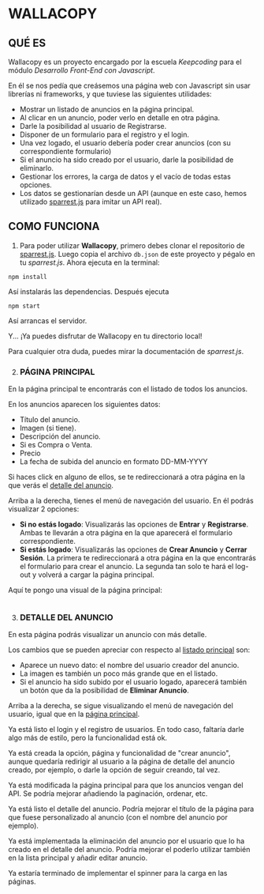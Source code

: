 # WALLACOPY #

## QUÉ ES ##
Wallacopy es un proyecto encargado por la escuela *Keepcoding* para el módulo *Desarrollo Front-End con Javascript*. 

En él se nos pedía que creásemos una página web con Javascript sin usar librerías ni frameworks, y que tuviese las siguientes utilidades:

- Mostrar un listado de anuncios en la página principal.
- Al clicar en un anuncio, poder verlo en detalle en otra página.
- Darle la posibilidad al usuario de Registrarse.
- Disponer de un formulario para el registro y el login.
- Una vez logado, el usuario debería poder crear anuncios (con su correspondiente formulario)
- Si el anuncio ha sido creado por el usuario, darle la posibilidad de eliminarlo.
- Gestionar los errores, la carga de datos y el vacío de todas estas opciones.
- Los datos se gestionarían desde un API (aunque en este caso, hemos utilizado [sparrest.js](https://github.com/kasappeal/sparrest.js) para imitar un API real).

## COMO FUNCIONA ##

1. Para poder utilizar **Wallacopy**, primero debes clonar el repositorio de [sparrest.js](https://github.com/kasappeal/sparrest.js). Luego copia el archivo `db.json` de este proyecto y pégalo en tu *sparrest.js*. Ahora ejecuta en la terminal:
```
npm install
```
Así instalarás las dependencias. Después ejecuta 
```
npm start
```
Así arrancas el servidor. 

Y... ¡Ya puedes disfrutar de Wallacopy en tu directorio local!

Para cualquier otra duda, puedes mirar la documentación de *sparrest.js*.

2. ### PÁGINA PRINCIPAL ###

En la página principal te encontrarás con el listado de todos los anuncios.

En los anuncios aparecen los siguientes datos:
- Título del anuncio.
- Imagen (si tiene).
- Descripción del anuncio.
- Si es Compra o Venta.
- Precio
- La fecha de subida del anuncio en formato DD-MM-YYYY

Si haces click en alguno de ellos, se te redireccionará a otra página en la que verás el [detalle del anuncio](#3--detalle-del-anuncio).

Arriba a la derecha, tienes el menú de navegación del usuario. En él podrás visualizar 2 opciones:
- **Si no estás logado**: Visualizarás las opciones de **Entrar** y **Registrarse**. Ambas te llevarán a otra página en la que aparecerá el formulario correspondiente.
- **Si estás logado**: Visualizarás las opciones de **Crear Anuncio** y **Cerrar Sesión**. La primera te redireccionará a otra página en la que encontrarás el formulario para crear el anuncio. La segunda tan solo te hará el log-out y volverá a cargar la página principal.

Aquí te pongo una visual de la página principal:
<p> <img href="https://photos.google.com/photo/AF1QipMeyWRyj75sf8aoWcDvvgR6f4HQAeWYpMJhQ1_C"> </p>

3. ### DETALLE DEL ANUNCIO ###

En esta página podrás visualizar un anuncio con más detalle.

Los cambios que se pueden apreciar con respecto al [listado principal](#2--página-principal) son:
- Aparece un nuevo dato: el nombre del usuario creador del anuncio.
- La imagen es también un poco más grande que en el listado.
- Si el anuncio ha sido subido por el usuario logado, aparecerá también un botón que da la posibilidad de **Eliminar Anuncio**.

Arriba a la derecha, se sigue visualizando el menú de navegación del usuario, igual que en la [página principal](#2--página-principal).










Ya está listo el login y el registro de usuarios. En todo caso, faltaría darle algo más de estilo, pero la funcionalidad está ok.

Ya está creada la opción, página y funcionalidad de "crear anuncio", aunque quedaría redirigir al usuario a la página de detalle del anuncio creado, por ejemplo, o darle la opción de seguir creando, tal vez.


Ya está modificada la página principal para que los anuncios vengan del API. Se podría mejorar añadiendo la paginación, ordenar, etc.

Ya está listo el detalle del anuncio. Podría mejorar el título de la página para que fuese personalizado al anuncio (con el nombre del anuncio por ejemplo).

Ya está implementada la eliminación del anuncio por el usuario que lo ha creado en el detalle del anuncio. Podría mejorar el poderlo utilizar también en la lista principal y añadir editar anuncio.

Ya estaría terminado de implementar el spinner para la carga en las páginas.
